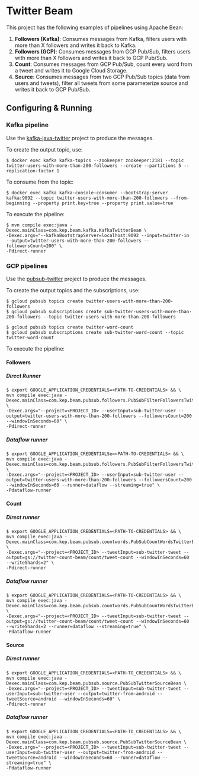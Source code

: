 # Twitter Beam

This project has the following examples of pipelines using Apache Bean:
1. **Followers (Kafka)**: Consumes messages from Kafka, filters users with more than X followers and writes it back to Kafka.
2. **Followers (GCP)**: Consumes messages from GCP Pub/Sub, filters users with more than X followers and writes it back to GCP Pub/Sub.
3. **Count**: Consumes messages from GCP Pub/Sub, count every word from a tweet and writes it to Google Cloud Storage.
4. **Source**: Consumes messages from two GCP Pub/Sub topics (data from users and tweets), filter all tweets from some parameterize source and writes it back to GCP Pub/Sub.

## Configuring & Running 

### Kafka pipeline

Use the [kafka-java-twitter](https://github.com/kamylaep/kafka-java-twitter) project to produce the messages.

To create the output topic, use:

```shell script
$ docker exec kafka kafka-topics --zookeeper zookeeper:2181 --topic twitter-users-with-more-than-200-followers --create --partitions 5 --replication-factor 1
```

To consume from the topic:

```shell script
$ docker exec kafka kafka-console-consumer --bootstrap-server kafka:9092 --topic twitter-users-with-more-than-200-followers --from-beginning --property print.key=true --property print.value=true 
```

To execute the pipeline: 

```shell script
$ mvn compile exec:java -Dexec.mainClass=com.kep.beam.kafka.KafkaTwitterBean \
-Dexec.args="--kafkaBootstrapServer=localhost:9092 --input=twitter-in --output=twitter-users-with-more-than-200-followers --followersCount=200" \
-Pdirect-runner
```

### GCP pipelines

Use the [pubsub-twitter](https://github.com/kamylaep/pubsub-twitter) project to produce the messages.

To create the output topics and the subscriptions, use: 

```shell script
$ gcloud pubsub topics create twitter-users-with-more-than-200-followers
$ gcloud pubsub subscriptions create sub-twitter-users-with-more-than-200-followers --topic twitter-users-with-more-than-200-followers

$ gcloud pubsub topics create twitter-word-count
$ gcloud pubsub subscriptions create sub-twitter-word-count --topic twitter-word-count
```

To execute the pipeline:

#### Followers

##### Direct Runner

```shell script
$ export GOOGLE_APPLICATION_CREDENTIALS=<PATH-TO-CREDENTIALS> && \
mvn compile exec:java -Dexec.mainClass=com.kep.beam.pubsub.followers.PubSubFilterFollowersTwitterBean \
-Dexec.args="--project=<PROJECT_ID> --userInput=sub-twitter-user --output=twitter-users-with-more-than-200-followers --followersCount=200 --windowInSeconds=60" \
-Pdirect-runner
```

##### Dataflow runner

```shell script
$ export GOOGLE_APPLICATION_CREDENTIALSe=<PATH-TO-CREDENTIALS> && \
mvn compile exec:java -Dexec.mainClass=com.kep.beam.pubsub.followers.PubSubFilterFollowersTwitterBean \
-Dexec.args="--project=<PROJECT_ID> --userInput=sub-twitter-user --output=twitter-users-with-more-than-200-followers --followersCount=200 --windowInSeconds=60 --runner=dataflow --streaming=true" \
-Pdataflow-runner
```

#### Count

##### Direct runner

```shell script
$ export GOOGLE_APPLICATION_CREDENTIALS=<PATH-TO-CREDENTIALS> && \
mvn compile exec:java -Dexec.mainClass=com.kep.beam.pubsub.countwords.PubSubCountWordsTwitterBean \
-Dexec.args="--project=<PROJECT_ID> --tweetInput=sub-twitter-tweet --output=gs://twitter-count-beam/count/tweet-count --windowInSeconds=60 --writeShards=2" \
-Pdirect-runner
```

##### Dataflow runner

```shell script
$ export GOOGLE_APPLICATION_CREDENTIALS=<PATH-TO-CREDENTIALS> && \
mvn compile exec:java -Dexec.mainClass=com.kep.beam.pubsub.countwords.PubSubCountWordsTwitterBean \
-Dexec.args="--project=<PROJECT_ID> --tweetInput=sub-twitter-tweet --output=gs://twitter-count-beam/count/tweet-count --windowInSeconds=60 --writeShards=2 --runner=dataflow --streaming=true" \
-Pdataflow-runner
```

#### Source

##### Direct runner

```shell script
$ export GOOGLE_APPLICATION_CREDENTIALS=<PATH-TO_CREDENTIALS> && \
mvn compile exec:java -Dexec.mainClass=com.kep.beam.pubsub.source.PubSubTwitterSourceBean \
-Dexec.args="--project=<PROJECT_ID> --tweetInput=sub-twitter-tweet --userInput=sub-twitter-user --output=twitter-from-android --tweetSource=android --windowInSeconds=60" \
-Pdirect-runner
```

##### Dataflow runner

```shell script
$ export GOOGLE_APPLICATION_CREDENTIALS=<PATH-TO_CREDENTIALS> && \
mvn compile exec:java -Dexec.mainClass=com.kep.beam.pubsub.source.PubSubTwitterSourceBean \
-Dexec.args="--project=<PROJECT_ID> --tweetInput=sub-twitter-tweet --userInput=sub-twitter-user --output=twitter-from-android --tweetSource=android --windowInSeconds=60 --runner=dataflow --streaming=true" \
-Pdataflow-runner
```